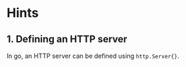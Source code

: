 # Hints

## 1. Defining an HTTP server

In go, an HTTP server can be defined using `http.Server{}`.
